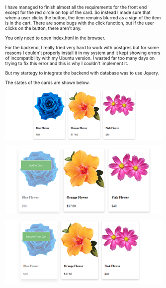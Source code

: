 I have managed to finish almost all the requirements for the front end except for the red circle on top of the card.
So instead I made sure that when a user clicks the button, the item remains blurred as a sign of the item is in the cart.
There are some bugs with the click function, but if the user clicks on the button, there aren't any.

You only need to open index.html in the browser.

For the backend, I really tried very hard to work with postgres but for some reasons I couldn't properly install it in
my system and it kept showing errors of incompatibility with my Ubuntu version. 
I wasted far too many days on trying to fix this error and this is why I couldn't implement it.

But my startegy to integrate the backend with database was to use Jquery. 

The states of the cards are shown below.

![](states/state_1.png)



![](states/state_2.png)



![](states/state_3.png)
